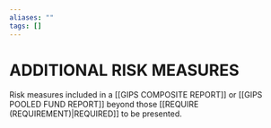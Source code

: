 ```yaml
---
aliases: ""
tags: []
---
```

# ADDITIONAL RISK MEASURES
Risk measures included in a [[GIPS COMPOSITE REPORT]] or [[GIPS POOLED FUND REPORT]] beyond those [[REQUIRE (REQUIREMENT)|REQUIRED]] to be presented.